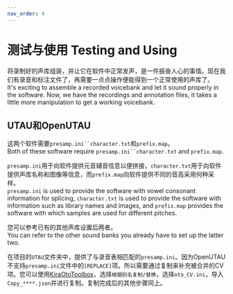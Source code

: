 ```yaml
---
nav_order: 4
---
```


# 测试与使用 Testing and Using

将录制好的声库组装，并让它在软件中正常发声，是一件振奋人心的事情。现在我们有录音和标注文件了，再需要一点点操作便能得到一个正常使用的声库了。  
It's exciting to assemble a recorded voicebank and let it sound properly in the software. Now, we have the recordings and annotation files, it takes a little more manipulation to get a working voicebank.  

## UTAU和OpenUTAU

这两个软件需要`presamp.ini``character.txt`和`prefix.map`。  
Both of these software require `presamp.ini``character.txt` and `prefix.map`.  

`presamp.ini`用于向软件提供元音辅音信息以便拼接，`character.txt`用于向软件提供声库名称和图像等信息，而`prefix.map`向软件提供不同的音高采用何种采样。  
`presamp.ini` is used to provide the software with vowel consonant information for splicing, `character.txt` is used to provide the software with information such as library names and images, and `prefix.map` provides the software with which samples are used for different pitches.  

您可以参考已有的其他声库设置后两者。  
You can refer to the other sound banks you already have to set up the latter two.  

在项目的`UTAU`文件夹中，提供了与录音表相匹配的`presamp.ini`。因为OpenUTAU不支持`presamp.ini`文件中的`[REPLACE]`项。所以需要通过复制来补充被合并的CV项。您可以使用[KiraOtoToolbox](https://github.com/shine5402/KiraOtoToolbox)，选择`根据别名复制/替换`，选择`oto_CV.ini`，导入`Copy_****.json`并进行复制。复制完成后的其他步骤同上。  
